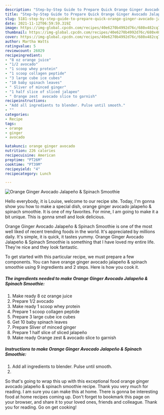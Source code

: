 ```yaml
---
description: "Step-by-Step Guide to Prepare Quick Orange Ginger Avocado Jalapeño &amp;amp; Spinach Smoothie"
title: "Step-by-Step Guide to Prepare Quick Orange Ginger Avocado Jalapeño &amp;amp; Spinach Smoothie"
slug: 5181-step-by-step-guide-to-prepare-quick-orange-ginger-avocado-jalapeno-and-amp-spinach-smoothie
date: 2021-11-12T06:59:59.319Z
image: https://img-global.cpcdn.com/recipes/40e6270b4992d76c/680x482cq70/orange-ginger-avocado-jalapeno-spinach-smoothie-recipe-main-photo.jpg
thumbnail: https://img-global.cpcdn.com/recipes/40e6270b4992d76c/680x482cq70/orange-ginger-avocado-jalapeno-spinach-smoothie-recipe-main-photo.jpg
cover: https://img-global.cpcdn.com/recipes/40e6270b4992d76c/680x482cq70/orange-ginger-avocado-jalapeno-spinach-smoothie-recipe-main-photo.jpg
author: Martha Watts
ratingvalue: 5
reviewcount: 26029
recipeingredient:
- "8 oz orange juice"
- "1/2 avocado"
- "1 scoop whey protein"
- "1 scoop collagen peptide"
- "3 large cube ice cubes"
- "10 baby spinach leaves"
- " Sliver of minced ginger"
- "1 half slice of sliced jalapeo"
- " Orange zest  avocado slice to garnish"
recipeinstructions:
- "Add all ingredients to blender. Pulse until smooth."
- ""
categories:
- Recipe
tags:
- orange
- ginger
- avocado

katakunci: orange ginger avocado 
nutrition: 226 calories
recipecuisine: American
preptime: "PT26M"
cooktime: "PT39M"
recipeyield: "4"
recipecategory: Lunch

---
```



![Orange Ginger Avocado Jalapeño &amp; Spinach Smoothie](https://img-global.cpcdn.com/recipes/40e6270b4992d76c/680x482cq70/orange-ginger-avocado-jalapeno-spinach-smoothie-recipe-main-photo.jpg)

Hello everybody, it is Louise, welcome to our recipe site. Today, I'm gonna show you how to make a special dish, orange ginger avocado jalapeño &amp; spinach smoothie. It is one of my favorites. For mine, I am going to make it a bit unique. This is gonna smell and look delicious.

Orange Ginger Avocado Jalapeño &amp; Spinach Smoothie is one of the most well liked of recent trending foods in the world. It's appreciated by millions daily. It's simple, it is quick, it tastes yummy. Orange Ginger Avocado Jalapeño &amp; Spinach Smoothie is something that I have loved my entire life. They're nice and they look fantastic.




To get started with this particular recipe, we must prepare a few components. You can have orange ginger avocado jalapeño &amp; spinach smoothie using 9 ingredients and 2 steps. Here is how you cook it.

<!--inarticleads1-->

##### The ingredients needed to make Orange Ginger Avocado Jalapeño &amp; Spinach Smoothie:

1. Make ready 8 oz orange juice
1. Prepare 1/2 avocado
1. Make ready 1 scoop whey protein
1. Prepare 1 scoop collagen peptide
1. Prepare 3 large cube ice cubes
1. Get 10 baby spinach leaves
1. Prepare  Sliver of minced ginger
1. Prepare 1 half slice of sliced jalapeño
1. Make ready  Orange zest &amp; avocado slice to garnish




<!--inarticleads2-->

##### Instructions to make Orange Ginger Avocado Jalapeño &amp; Spinach Smoothie:

1. Add all ingredients to blender. Pulse until smooth.
1. 




So that's going to wrap this up with this exceptional food orange ginger avocado jalapeño &amp; spinach smoothie recipe. Thank you very much for reading. I am sure you can make this at home. There is gonna be interesting food at home recipes coming up. Don't forget to bookmark this page on your browser, and share it to your loved ones, friends and colleague. Thank you for reading. Go on get cooking!
